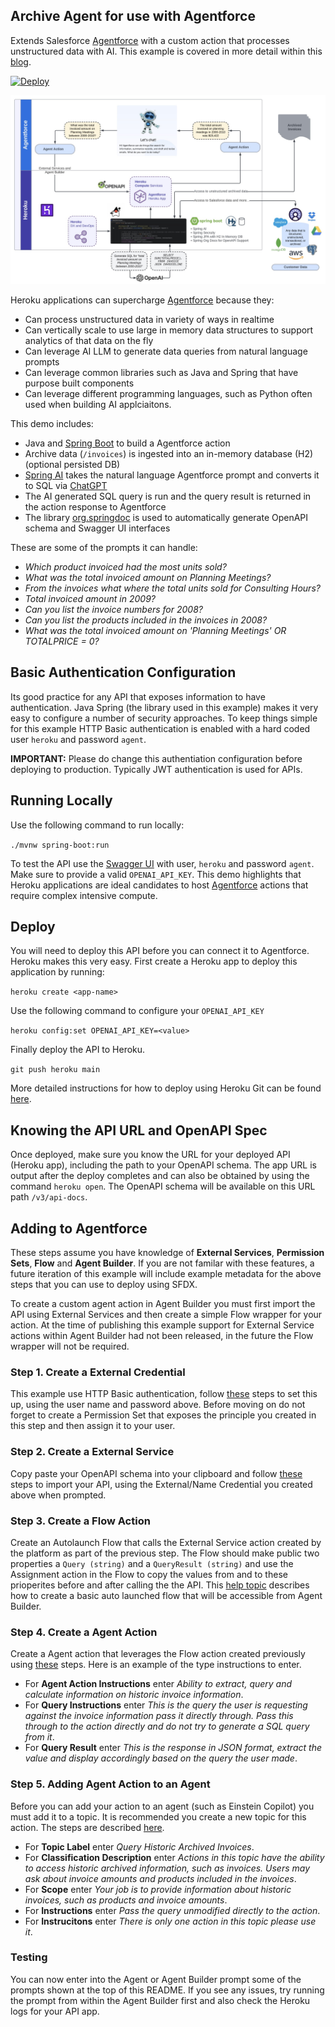 Archive Agent for use with Agentforce
-------------------------------------

Extends Salesforce [Agentforce](https://www.salesforce.com/agentforce/) with a custom action that processes unstructured data with AI. This example is covered in more detail within this [blog](https://blog.heroku.com/).

[![Deploy](https://www.herokucdn.com/deploy/button.svg)](https://heroku.com/deploy)

![Diagram](/images/diagram.jpg)

Heroku applications can supercharge [Agentforce](https://www.salesforce.com/agentforce/) because they:
- Can process unstructured data in variety of ways in realtime
- Can vertically scale to use large in memory data structures to support analytics of that data on the fly 
- Can leverage AI LLM to generate data queries from natural language prompts 
- Can leverage common libraries such as Java and Spring that have purpose built components
- Can leverage different programming languages, such as Python often used when building AI applciaitons.

This demo includes:
- Java and [Spring Boot](https://spring.io/projects/spring-boot) to build a Agentforce action
- Archive data (``/invoices``) is ingested into an in-memory database (H2) (optional persisted DB)
- [Spring AI](https://spring.io/projects/spring-ai) takes the natural language Agentforce prompt and converts it to SQL via [ChatGPT](https://chat.openai.com/)
- The AI generated SQL query is run and the query result is returned in the action response to Agentforce 
- The library [org.springdoc](https://springdoc.org/) is used to automatically generate OpenAPI schema and Swagger UI interfaces

These are some of the prompts it can handle:
- *Which product invoiced had the most units sold?*
- *What was the total invoiced amount on Planning Meetings?*
- *From the invoices what where the total units sold for Consulting Hours?*
- *Total invoiced amount in 2009?*
- *Can you list the invoice numbers for 2008?*
- *Can you list the products included in the invoices in 2008?*
- *What was the total invoiced amount on 'Planning Meetings' OR TOTALPRICE = 0?*

Basic Authentication Configuration
--------------------

Its good practice for any API that exposes information to have authentication. Java Spring (the library used in this example) makes it very easy to configure a number of security approaches. To keep things simple for this example HTTP Basic authentication is enabled with a hard coded user ``heroku`` and password ``agent``. 

**IMPORTANT:** Please do change this authentiation configuration before deploying to production. Typically JWT authentication is used for APIs.

Running Locally
---------------

Use the following command to run locally:

```./mvnw spring-boot:run```

To test the API use the
[Swagger UI](http://localhost:8080/swagger-ui/index.html#/query-controller/processQuery) with user, ``heroku`` and password ``agent``. Make sure to provide a valid ``OPENAI_API_KEY``. This demo highlights that Heroku applications are ideal candidates to host [Agentforce](https://www.salesforce.com/agentforce/) actions that require complex intensive compute.

Deploy
------

You will need to deploy this API before you can connect it to Agentforce. Heroku makes this very easy. First create a Heroku app to deploy this application by running:

```heroku create <app-name>```

Use the following command to configure your ```OPENAI_API_KEY```

```heroku config:set OPENAI_API_KEY=<value>```

Finally deploy the API to Heroku.

```git push heroku main```

More detailed instructions for how to deploy using Heroku Git can be found [here](https://devcenter.heroku.com/articles/git#create-a-heroku-remote).

Knowing the API URL and OpenAPI Spec
-----------------------------

Once deployed, make sure you know the URL for your deployed API (Heroku app), including the path to your OpenAPI schema. The app URL is output after the deploy completes and can also be obtained by using the command ``heroku open``. The OpenAPI schema will be available on this URL path ``/v3/api-docs``.

Adding to Agentforce
--------------------

These steps assume you have knowledge of **External Services**, **Permission Sets**, **Flow** and **Agent Builder**. If you are not familar with these features, a future iteration of this example will include example metadata for the above steps that you can use to deploy using SFDX. 

To create a custom agent action in Agent Builder you must first import the API using External Services and then create a simple Flow wrapper for your action. At the time of publishing this example support for External Service actions within Agent Builder had not been released, in the future the Flow wrapper will not be required.

### Step 1. Create a External Credential

This example use HTTP Basic authentication, follow [these](https://help.salesforce.com/s/articleView?id=sf.nc_create_edit_basic_auth_ext_cred.htm&type=5) steps to set this up, using the user name and password above. Before moving on do not forget to create a Permission Set that exposes the principle you created in this step and then assign it to your user.

### Step 2. Create a External Service

Copy paste your OpenAPI schema into your clipboard and follow [these](https://help.salesforce.com/s/articleView?id=sf.external_services_register_json.htm&type=5) steps to import your API, using the External/Name Credential you created above when prompted.

### Step 3. Create a Flow Action

Create an Autolaunch Flow that calls the External Service action created by the platform as part of the previous step. The Flow should make public two properties a ``Query (string)`` and a ``QueryResult (string)`` and use the Assignment action in the Flow to copy the values from and to these prioperites before and after calling the the API. This [help topic](https://help.salesforce.com/s/articleView?id=sf.voice_conversation_intelligence_autolaunched_flow_setup.htm&type=5) describes how to create a basic auto launched flow that will be accessible from Agent Builder.

### Step 4. Create a Agent Action

Create a Agent action that leverages the Flow action created previously using [these](https://help.salesforce.com/s/articleView?id=sf.copilot_actions_custom_create_scratch.htm&type=5) steps. Here is an example of the type instructions to enter.
- For **Agent Action Instructions** enter _Ability to extract, query and calculate information on historic invoice information_.
- For **Query Instructions** enter _This is the query the user is requesting against the invoice information pass it directly through. Pass this through to the action directly and do not try to generate a SQL query from it_.
- For **Query Result** enter _This is the response in JSON format, extract the value and display accordingly based on the query the user made_.

### Step 5. Adding Agent Action to an Agent 

Before you can add your action to an agent (such as Einstein Copilot) you must add it to a topic. It is recommended you create a new topic for this action. The steps are described [here](https://help.salesforce.com/s/articleView?id=sf.copilot_actions_add.htm&type=5).
- For **Topic Label** enter _Query Historic Archived Invoices_.
- For **Classification Description** enter _Actions in this topic have the ability to access historic archived information, such as invoices. Users may ask about invoice amounts and products included in the invoices_.
- For **Scope** enter _Your job is to provide information about historic invoices, such as products and invoice amounts_.
- For **Instructions** enter _Pass the query unmodified directly to the action_.
- For **Instrucitons** enter _There is only one action in this topic please use it_.

### Testing

You can now enter into the Agent or Agent Builder prompt some of the prompts shown at the top of this README. If you see any issues, try running the prompt from within the Agent Builder first and also check the Heroku logs for your API app.